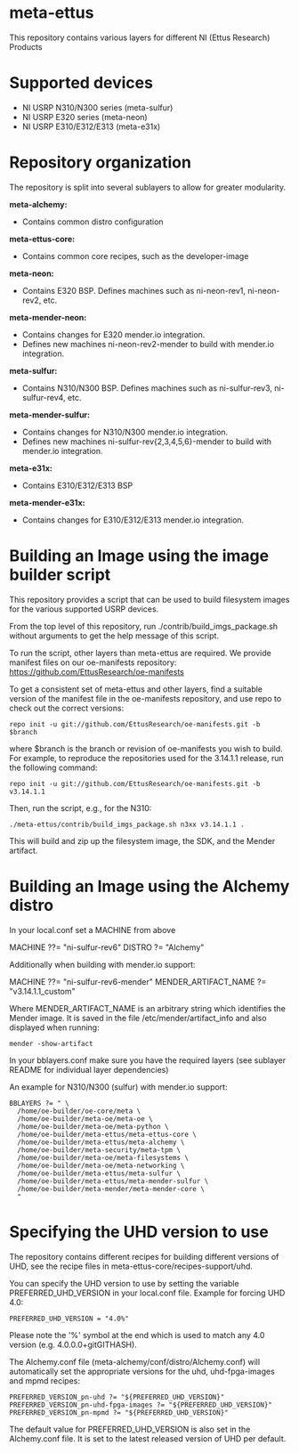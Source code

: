 meta-ettus
==========

This repository contains various layers for different NI (Ettus Research) Products

Supported devices
=================

  - NI USRP N310/N300 series (meta-sulfur)
  - NI USRP E320 series (meta-neon)
  - NI USRP E310/E312/E313 (meta-e31x)


Repository organization
=======================

The repository is split into several sublayers to allow for greater modularity.

**meta-alchemy:**

- Contains common distro configuration

**meta-ettus-core:**

- Contains common core recipes, such as the developer-image

**meta-neon:**

- Contains E320 BSP. Defines machines such as ni-neon-rev1, ni-neon-rev2, etc.

**meta-mender-neon:**

- Contains changes for E320 mender.io integration.
- Defines new machines ni-neon-rev2-mender to build with mender.io integration.

**meta-sulfur:**

- Contains N310/N300 BSP. Defines machines such as ni-sulfur-rev3, ni-sulfur-rev4, etc.

**meta-mender-sulfur:**

- Contains changes for N310/N300 mender.io integration.
- Defines new machines ni-sulfur-rev{2,3,4,5,6}-mender to build with mender.io integration.

**meta-e31x:**

- Contains E310/E312/E313 BSP

**meta-mender-e31x:**

- Contains changes for E310/E312/E313 mender.io integration.

Building an Image using the image builder script
================================================

This repository provides a script that can be used to build filesystem images
for the various supported USRP devices.

From the top level of this repository, run ./contrib/build_imgs_package.sh
without arguments to get the help message of this script.

To run the script, other layers than meta-ettus are required. We provide
manifest files on our oe-manifests repository:
https://github.com/EttusResearch/oe-manifests

To get a consistent set of meta-ettus and other layers, find a suitable version
of the manifest file in the oe-manifests repository, and use repo to check out
the correct versions:

    repo init -u git://github.com/EttusResearch/oe-manifests.git -b $branch

where $branch is the branch or revision of oe-manifests you wish to build. For
example, to reproduce the repositories used for the 3.14.1.1 release, run the
following command:

    repo init -u git://github.com/EttusResearch/oe-manifests.git -b v3.14.1.1

Then, run the script, e.g., for the N310:

    ./meta-ettus/contrib/build_imgs_package.sh n3xx v3.14.1.1 .

This will build and zip up the filesystem image, the SDK, and the Mender
artifact.

Building an Image using the Alchemy distro
===========================================

In your local.conf set a MACHINE from above

MACHINE ??= "ni-sulfur-rev6"
DISTRO ?= "Alchemy"

Additionally when building with mender.io support:

MACHINE ??= "ni-sulfur-rev6-mender"
MENDER_ARTIFACT_NAME ?= "v3.14.1.1_custom"

Where MENDER_ARTIFACT_NAME is an arbitrary string which identifies the Mender
image. It is saved in the file /etc/mender/artifact_info and also displayed
when running:

    mender -show-artifact

In your bblayers.conf make sure you have the required layers
(see sublayer README for individual layer dependencies)

An example for N310/N300 (sulfur) with mender.io support:

    BBLAYERS ?= " \
      /home/oe-builder/oe-core/meta \
      /home/oe-builder/meta-oe/meta-oe \
      /home/oe-builder/meta-oe/meta-python \
      /home/oe-builder/meta-ettus/meta-ettus-core \
      /home/oe-builder/meta-ettus/meta-alchemy \
      /home/oe-builder/meta-security/meta-tpm \
      /home/oe-builder/meta-oe/meta-filesystems \
      /home/oe-builder/meta-oe/meta-networking \
      /home/oe-builder/meta-ettus/meta-sulfur \
      /home/oe-builder/meta-ettus/meta-mender-sulfur \
      /home/oe-builder/meta-mender/meta-mender-core \
      "

Specifying the UHD version to use
=================================

The repository contains different recipes for building different versions of
UHD, see the recipe files in meta-ettus-core/recipes-support/uhd.

You can specify the UHD version to use by setting the variable
PREFERRED_UHD_VERSION in your local.conf file. Example for forcing UHD 4.0:

    PREFERRED_UHD_VERSION = "4.0%"

Please note the '%' symbol at the end which is used to match any 4.0 version
(e.g. 4.0.0.0+gitGITHASH).

The Alchemy.conf file (meta-alchemy/conf/distro/Alchemy.conf) will automatically
set the appropriate versions for the uhd, uhd-fpga-images and mpmd recipes:

    PREFERRED_VERSION_pn-uhd ?= "${PREFERRED_UHD_VERSION}"
    PREFERRED_VERSION_pn-uhd-fpga-images ?= "${PREFERRED_UHD_VERSION}"
    PREFERRED_VERSION_pn-mpmd ?= "${PREFERRED_UHD_VERSION}"

The default value for PREFERRED_UHD_VERSION is also set in the Alchemy.conf
file. It is set to the latest released version of UHD per default.
